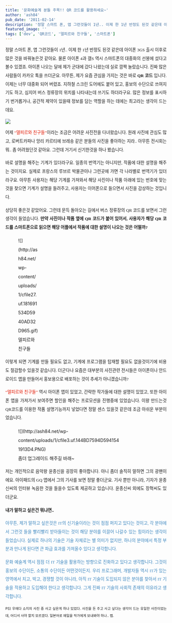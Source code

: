 ```yaml
---
title: '문화예술계 분들 주목!! QR 코드를 활용하세요~'
author: 'ash84'
pub_date: '2011-02-14'
description: '정말 스마트 폰, 앱 그런것들이 1년.. 이제 한 1년 반정도 된것 같은데 아이폰 3GS 출시 이후로 많은 것을 바꿔놓은것 같아요. 물론 아이폰 4과 갤S 역시 스마트폰의 대중화의 선봉에 섰다고 볼수 있겠죠. 아이폰 나오는 달에 제가 군대에 갔다 나왔는데 실로 깜짝 놀랐습니다. 진짜 많은 사람들이 카카오 톡을 쓰더군요.'
featured_image: ''
tags: ['dev', 'QR코드', '델피르와 친구들', '스마트폰']
---
```



<div style="text-align: justify; line-height: 2;"><span style="font-size: 10pt;"><span style="font-family: Dotum;">정말 스마트 폰, 앱 그런것들이 1년.. 이제 한 1년 반정도 된것 같은데 아이폰 3GS 출시 이후로 많은 것을 바꿔놓은것 같아요. 물론 아이폰 4과 갤S 역시 스마트폰의 대중화의 선봉에 섰다고 볼수 있겠죠. 아이폰 나오는 달에 제가 군대에 갔다 나왔는데 실로 깜짝 놀랐습니다. 진짜 많은 사람들이 카카오 톡을 쓰더군요. </span></span><span style="font-size: 10pt;"><span style="font-family: Dotum;">아무튼, 제가 요즘 관심을 가지는 것은 바로 <span style="font-weight: bold;">QR 코드 </span>입니다. 이제는 너무 대중화 되어 버렸죠. 지하철 스크린 도어에도 붙어 있고, 홍보의 수단으로 쓰여지기도 하고, 심지어 버스 정류장의 위치를 나타내는데 쓰기도 하더라구요. 많은 정보를 표시하기 번거롭거나, 공간적 제약이 있을때 정보를 담는 역할을 하는 데에는 최고라는 생각이 드는데요. </span></span>

![](http://ash84.net/wp-content/uploads/1/cfile25.uf.130B005A4D5940140A7602.jpg)

<span style="font-size: 10pt;"><span style="font-family: Dotum;">어제 <span style="color: rgb(227, 22, 0);">“델피르와 친구들”</span>이라는 조금은 어려운 사진전을 다녀왔습니다. 원래 사진에 관심도 많고, 로버트카파나 앙리 카르티에 브레송 같은 분들의 사진을 좋아하는 지라.. 아무튼 전시회는 뭐.. 좀 어려웠던것 같아요. 그런데 거기서 신기한것을 하나 봤습니다. </span></span>

<span style="font-size: 10pt;"><span style="font-family: Dotum;">바로 설명을 해주는 기계가 있더라구요. 일종의 번역기는 아니지만, 작품에 대한 설명을 해주는 것이지요. 실제로 프랑스의 루브르 박물관이나 그런곳에 가면 각 나라별로 번역기가 있더라구요. 아무튼 사용자는 해당 기계를 가져와서 해당 사진이나 작품 아래에 있는 번호에 맞는 것을 찾으면 기계가 설명을 들려주고, 사용자는 이어폰으로 들으면서 사진을 감상하는 것입니다.</span></span>

<span style="font-size: 10pt;"><span style="font-family: Dotum;">상당히 좋은것 같았어요. 그런데 문득 돌아오는 길에서 버스 정류장의 QR 코드를 보면서 그런 생각이 들었습니다. <span style="font-weight: bold;">만약 사진이나 작품 옆에 QR 코드가 붙어 있어서, 사용자가 해당 QR 코드를 스마트폰으로 읽으면 해당 어플에서 작품에 대한 설명이 나오는 것은 어떨까? </span></span></span>

<figure class="wp-caption aligncenter" style="width: 62px">![](http://ash84.net/wp-content/uploads/1/cfile27.uf.181691534D5940AD32D965.gif)<figcaption class="wp-caption-text">델피르와 친구들 </figcaption></figure><span style="font-size: 10pt;"><span style="font-family: Dotum;">이렇게 되면 기계를 만들 필요도 없고, 기계에 프로그램을 탑재할 필요도 없을것이기에 비용도 절감할수 있을것 같습니다. 더군다나 요즘은 대부분의 사진관련 전시들은 아이폰이나 안드로이드 앱을 만들어서 홍보용으로 배포하는 것이 추세가 아니겠습니까?</span></span>

<span style="font-size: 10pt;"><span style="font-family: Dotum;"><span style="color: rgb(227, 22, 0);">“델피르와 친구들” </span>역시 아이폰 앱이 있었고, 간략한 작가들에 대한 설명이 있었고, 또한 아이폰 앱을 가져가서 보여주면 할인을 해주는 프로모션을 진행중에 있었습니다. 이왕 만드는것 QR코드를 이용한 작품 설명기능까지 넣었다면 정말 센스 있을것 같은데 조금 아쉬운 부분이었습니다. </span></span>

<figure class="wp-caption aligncenter" style="width: 320px">![](http://ash84.net/wp-content/uploads/1/cfile3.uf.144BD7594D5941541913D4.PNG)<figcaption class="wp-caption-text">좀더 업그레이드 해주길 바래~  
</figcaption></figure><span style="font-size: 10pt;"><span style="font-family: Dotum;">저는 개인적으로 음악왕 윤종신을 굉장히 좋아합니다. 아니 좀더 솔직히 말하면 그의 광팬이에요. 아이패드의 GQ 앱에서 그의 기사를 보면 정말 좋더군요. 기사 뿐만 아니라, 기자가 윤종신씨의 인터뷰 녹음한 것을 들을수 있도록 제공하고 있습니다. 윤종신씨 외에도 장혁씨도 있더군요. </span></span>  
  
<span style="font-size: 10pt; font-weight: bold;"><span style="font-family: Dotum;"><span style="font-size: 10pt;">내가 말하고 싶은건 뭐냐면.. </span></span></span>  
  
<span style="font-size: 10pt; color: rgb(59, 134, 191);"><span style="font-family: Dotum;">아무튼, 제가 말하고 싶은것은 IT의 신기술이라는 것이 점점 퍼지고 있다는 것이고, 각 분야에서 그런것 들을 빨리빨리 받아들이는 것이 해당 분야를 이끌어 나갈수 있는 힘이라는 생각이 들었습니다. 실제로 하나의 기술은 기술 자체로는 별 의미가 없지만, 하나의 분야에서 특정 부분과 만나게 된다면 큰 파급 효과를 가져올수 있다고 생각합니다.</span></span>  
  
<span style="font-size: 10pt; color: rgb(59, 134, 191);"><span style="font-family: Dotum;">문화<span style="font-size: 10pt;"> 예술계 역시 점점 더 IT 기술을 활용하는 방향으로 진화하고 있다고 생각합니다. 그것이 홍보의 수단이든, 소통의 수단이든 어떤것이든지. 우리 프로그래머, 개발자들 역시 IT가 있는 영역에서 치고, 박고, 경쟁할 것이 아니라, 아직 IT 기술이 도입되지 않은 분야를 찾아서 IT 기술을 적용하고 도입해야 한다고 생각합니다. </span></span></span><span style="font-family: Dotum;"><span style="font-size: 10pt;"><span style="color: rgb(59, 134, 191);">그게 진짜 IT 기술의 사회적 존재의 이유라고 생각합니다.</span></span></span>

<span style="font-size: 8pt;">PS) 우에다 쇼지의 사진 중 사고 싶은게 하나 있었다. 사진을 돈 주고 사고 싶다는 생각이 드는 유일한 사진이었는데, 어디서 사야 할지 모르겠다. 일본어로 메일을 작가에게 보내봐야 하나.. 쩝. </span>

</div>


